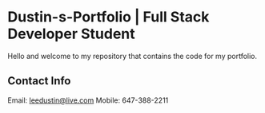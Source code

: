 # Dustin-s-Portfolio  |  Full Stack Developer Student

Hello and welcome to my repository that contains the code for my portfolio. 





## Contact Info

Email: leedustin@live.com
Mobile: 647-388-2211


